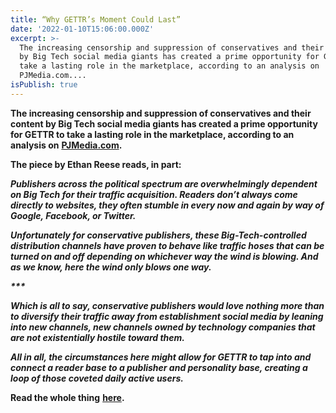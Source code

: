 ```yaml
---
title: “Why GETTR’s Moment Could Last”
date: '2022-01-10T15:06:00.000Z'
excerpt: >-
  The increasing censorship and suppression of conservatives and their content
  by Big Tech social media giants has created a prime opportunity for GETTR to
  take a lasting role in the marketplace, according to an analysis on
  PJMedia.com....
isPublish: true
---
```


**The increasing censorship and suppression of conservatives and their content by Big Tech social media giants has created a prime opportunity for GETTR to take a lasting role in the marketplace, according to an analysis on** [**PJMedia.com**](https://pjmedia.com/columns/ethanreese/2022/01/07/why-gettrs-moment-could-last-n1547637)**.**

**The piece by Ethan Reese reads, in part:**

_**Publishers across the political spectrum are overwhelmingly dependent on Big Tech for their traffic acquisition. Readers don’t always come directly to websites, they often stumble in every now and again by way of Google, Facebook, or Twitter.**_

_**Unfortunately for conservative publishers, these Big-Tech-controlled distribution channels have proven to behave like traffic hoses that can be turned on and off depending on whichever way the wind is blowing. And as we know, here the wind only blows one way.**_

___***___

_**Which is all to say, conservative publishers would love nothing more than to diversify their traffic away from establishment social media by leaning into new channels, new channels owned by technology companies that are not existentially hostile toward them.**_

_**All in all, the circumstances here might allow for GETTR to tap into and connect a reader base to a publisher and personality base, creating a loop of those coveted daily active users.**_

**Read the whole thing** [**here**](https://pjmedia.com/columns/ethanreese/2022/01/07/why-gettrs-moment-could-last-n1547637)**.**
